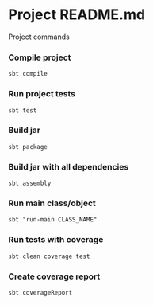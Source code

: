 
# Project README.md

Project commands

### Compile project
```
sbt compile
```

### Run project tests
```
sbt test
```

### Build jar
```
sbt package
```

### Build jar with all dependencies
```
sbt assembly
```

### Run main class/object
```
sbt "run-main CLASS_NAME"
```

### Run tests with coverage
```
sbt clean coverage test
```

### Create coverage report
```
sbt coverageReport
```
